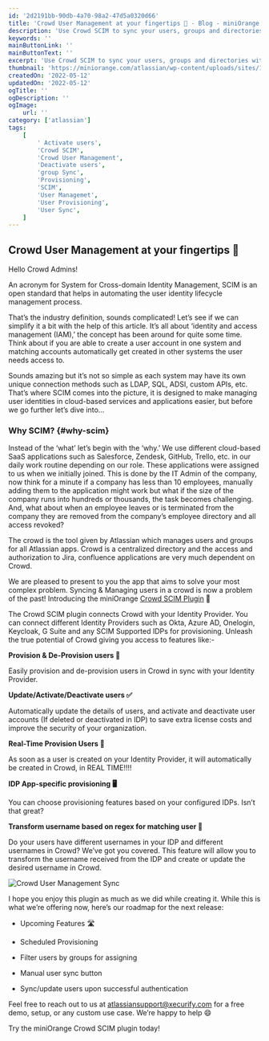 ```yaml
---
id: '2d2191bb-90db-4a70-98a2-47d5a0320d66'
title: 'Crowd User Management at your fingertips 🙌 - Blog - miniOrange'
description: 'Use Crowd SCIM to sync your users, groups and directories with SCIM for Server/DC. Support for Azure AD, Okta, Onelogin, Oracle IDCS, ... IDPs'
keywords: ''
mainButtonLink: ''
mainButtonText: ''
excerpt: 'Use Crowd SCIM to sync your users, groups and directories with SCIM for Server/DC. Support for Azure AD, Okta, Onelogin, Oracle IDCS, ... IDPs'
thumbnail: 'https://miniorange.com/atlassian/wp-content/uploads/sites/14/2023/01/Crowd-SCIM.webp'
createdOn: '2022-05-12'
updatedOn: '2022-05-12'
ogTitle: ''
ogDescription: ''
ogImage:
    url: ''
category: ['atlassian']
tags:
    [
        ' Activate users',
        'Crowd SCIM',
        'Crowd User Management',
        'Deactivate users',
        'group Sync',
        'Provisioning',
        'SCIM',
        'User Managemet',
        'User Provisioning',
        'User Sync',
    ]
---
```


## Crowd User Management at your fingertips 🙌

Hello Crowd Admins!

An acronym for System for Cross-domain Identity Management, SCIM is an open standard that helps in automating the user identity lifecycle management process.

That’s the industry definition, sounds complicated! Let’s see if we can simplify it a bit with the help of this article. It’s all about ‘identity and access management (IAM),’ the concept has been around for quite some time. Think about if you are able to create a user account in one system and matching accounts automatically get created in other systems the user needs access to.

Sounds amazing but it’s not so simple as each system may have its own unique connection methods such as LDAP, SQL, ADSI, custom APIs, etc. That’s where SCIM comes into the picture, it is designed to make managing user identities in cloud-based services and applications easier, but before we go further let’s dive into…

### Why SCIM? {#why-scim}

Instead of the ‘what’ let’s begin with the ‘why.’ We use different cloud-based SaaS applications such as Salesforce, Zendesk, GitHub, Trello, etc. in our daily work routine depending on our role. These applications were assigned to us when we initially joined. This is done by the IT Admin of the company, now think for a minute if a company has less than 10 employees, manually adding them to the application might work but what if the size of the company runs into hundreds or thousands, the task becomes challenging. And, what about when an employee leaves or is terminated from the company they are removed from the company’s employee directory and all access revoked?

The crowd is the tool given by Atlassian which manages users and groups for all Atlassian apps. Crowd is a centralized directory and the access and authorization to Jira, confluence applications are very much dependent on Crowd.

We are pleased to present to you the app that aims to solve your most complex problem. Syncing & Managing users in a crowd is now a problem of the past! Introducing the miniOrange [Crowd SCIM Plugin](https://marketplace.atlassian.com/apps/1229918/mo-scim-provisioning-user-group-sync-for-crowd?hosting=datacenter&tab=overview) 🎉

The Crowd SCIM plugin connects Crowd with your Identity Provider. You can connect different Identity Providers such as Okta, Azure AD, Onelogin, Keycloak, G Suite and any SCIM Supported IDPs for provisioning. Unleash the true potential of Crowd giving you access to features like:-

**Provision & De-Provision users 🔁**

Easily provision and de-provision users in Crowd in sync with your Identity Provider.

**Update/Activate/Deactivate users ✅**

Automatically update the details of users, and activate and deactivate user accounts (If deleted or deactivated in IDP) to save extra license costs and improve the security of your organization.

**Real-Time Provision Users 🚀**

As soon as a user is created on your Identity Provider, it will automatically be created in Crowd, in REAL TIME!!!!

**IDP App-specific provisioning 🖥️**

You can choose provisioning features based on your configured IDPs. Isn’t that great?

**Transform username based on regex for matching user 🧑‍**

Do your users have different usernames in your IDP and different usernames in Crowd? We’ve got you covered. This feature will allow you to transform the username received from the IDP and create or update the desired username in Crowd.

![Crowd User Management Sync](https://miniorange.com/atlassian/wp-content/uploads/sites/14/2023/01/Crowd-SCIM.webp)

I hope you enjoy this plugin as much as we did while creating it. While this is what we’re offering now, here’s our roadmap for the next release:

-   Upcoming Features 🛣️

-   Scheduled Provisioning

-   Filter users by groups for assigning

-   Manual user sync button

-   Sync/update users upon successful authentication

Feel free to reach out to us at [atlassiansupport@xecurify.com](mailto:atlassiansupport@xecurify.com) for a free demo, setup, or any custom use case. We’re happy to help 😄

Try the miniOrange Crowd SCIM plugin today!
